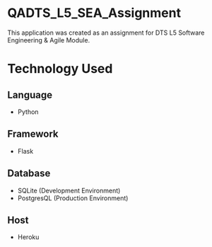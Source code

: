 # QADTS_L5_SEA_Assignment

This application was created as an assignment for DTS L5 Software Engineering & Agile Module.

# Technology Used

## Language
- Python
## Framework
- Flask
## Database
- SQLite (Development Environment)
- PostgresQL (Production Environment)
## Host
- Heroku
